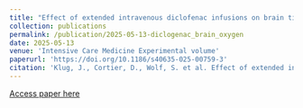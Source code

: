 ```yaml
---
title: "Effect of extended intravenous diclofenac infusions on brain tissue oxygenation in patients with acute brain injury"
collection: publications
permalink: /publication/2025-05-13-diclogenac_brain_oxygen
date: 2025-05-13
venue: 'Intensive Care Medicine Experimental volume'
paperurl: 'https://doi.org/10.1186/s40635-025-00759-3'
citation: 'Klug, J., Cortier, D., Wolf, S. et al. Effect of extended intravenous diclofenac infusions on brain tissue oxygenation in patients with acute brain injury. ICMx 13, 50 (2025).'
---
```


[Access paper here](https://doi.org/10.1186/s40635-025-00759-3)
